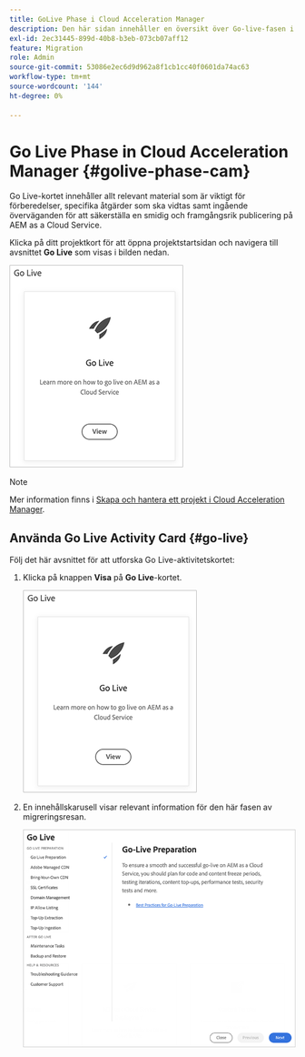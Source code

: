 ```yaml
---
title: GoLive Phase i Cloud Acceleration Manager
description: Den här sidan innehåller en översikt över Go-live-fasen i Cloud Acceleration Manager.
exl-id: 2ec31445-899d-40b8-b3eb-073cb07aff12
feature: Migration
role: Admin
source-git-commit: 53086e2ec6d9d962a8f1cb1cc40f0601da74ac63
workflow-type: tm+mt
source-wordcount: '144'
ht-degree: 0%

---
```


# Go Live Phase in Cloud Acceleration Manager {#golive-phase-cam}

Go Live-kortet innehåller allt relevant material som är viktigt för förberedelser, specifika åtgärder som ska vidtas samt ingående överväganden för att säkerställa en smidig och framgångsrik publicering på AEM as a Cloud Service.

Klicka på ditt projektkort för att öppna projektstartsidan och navigera till avsnittet **Go Live** som visas i bilden nedan.

![Go Live](/help/journey-migration/cloud-acceleration-manager/assets/golive-1.png)

>[!NOTE]
>Mer information finns i [Skapa och hantera ett projekt i Cloud Acceleration Manager](https://experienceleague.adobe.com/docs/experience-manager-cloud-service/moving/cloud-acceleration-manager/using-cam/getting-started-cam.html?lang=sv-SE#create-project).


## Använda Go Live Activity Card {#go-live}

Följ det här avsnittet för att utforska Go Live-aktivitetskortet:

1. Klicka på knappen **Visa** på **Go Live**-kortet.

   ![Go Live - Visa](/help/journey-migration/cloud-acceleration-manager/assets/golive-1.png)

1. En innehållskarusell visar relevant information för den här fasen av migreringsresan.

   ![Innehållskarusellen visar relevant information](/help/journey-migration/cloud-acceleration-manager/assets/golive-2.png)
